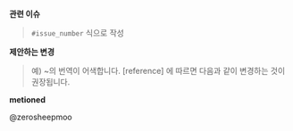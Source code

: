 **관련 이슈**

> `#issue_number` 식으로 작성

**제안하는 변경**

> 예) ~의 번역이 어색합니다. [reference] 에 따르면 다음과 같이 변경하는 것이 권장됩니다.

**metioned**

@zerosheepmoo
